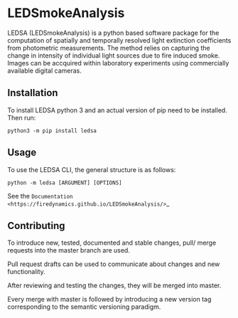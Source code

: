 # LEDSmokeAnalysis

LEDSA (LEDSmokeAnalysis) is a python based software package for the computation of spatially and temporally resolved light extinction coefficients from photometric measurements. The method relies on capturing the change in intensity of individual light sources due to fire induced smoke. Images can be accquired within laboratory experiments using commercially available digital cameras.


## Installation

To install LEDSA python 3 and an actual version of pip need to be installed.
Then run: 

`python3 -m pip install ledsa`

## Usage

To use the LEDSA CLI, the general structure is as follows:

`python -m ledsa [ARGUMENT] [OPTIONS]`

See the `Documentation <https://firedynamics.github.io/LEDSmokeAnalysis/>`_

## Contributing

To introduce new, tested, documented and stable changes, pull/ merge requests into the master branch are used.

Pull request drafts can be used to communicate about changes and new functionality.

After reviewing and testing the changes, they will be merged into master.

Every merge with master is followed by introducing a new version tag corresponding to the semantic versioning paradigm.
